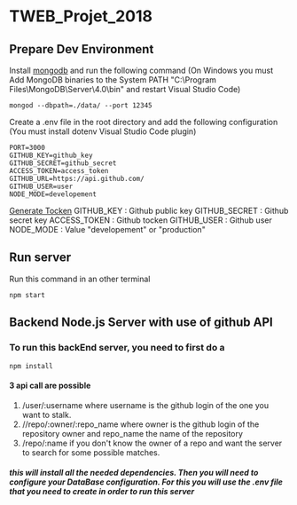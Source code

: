 # TWEB_Projet_2018

## Prepare Dev Environment

Install [mongodb](https://www.mongodb.com/download-center?initial=true#community) and run the following command
(On Windows you must Add MongoDB binaries to the System PATH "C:\Program Files\MongoDB\Server\4.0\bin" and restart Visual Studio Code)

```{shell}
mongod --dbpath=./data/ --port 12345
```

Create a .env file in the root directory and add the following configuration
(You must install dotenv Visual Studio Code plugin)

```{java}
PORT=3000
GITHUB_KEY=github_key
GITHUB_SECRET=github_secret
ACCESS_TOKEN=access_token
GITHUB_URL=https://api.github.com/
GITHUB_USER=user
NODE_MODE=developement
```

[Generate Tocken](https://blog.github.com/2013-05-16-personal-api-tokens/)
GITHUB_KEY :    Github public key
GITHUB_SECRET : Github secret key
ACCESS_TOKEN :  Github tocken
GITHUB_USER :   Github user
NODE_MODE :     Value "developement" or "production"

## Run server

Run this command in an other terminal

```{shell}
npm start
```

## Backend Node.js Server with use of github API

### To run this backEnd server, you need to first do a

```{shell}
npm install
```

#### 3 api call are possible

1) /user/:username where username is the github login of the one you want to stalk.
2) //repo/:owner/:repo_name where owner is the github login of the repository owner and repo_name the name of the repository
3) /repo/:name if you don't know the owner of a repo and want the server to search for some possible matches.

##### this will install all the needed dependencies. Then you will need to configure your DataBase configuration. For this you will use the .env file that you need to create in order to run this server